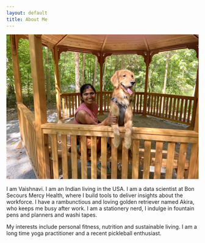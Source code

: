 ```yaml
---
layout: default
title: About Me
---
```


<center><img src="/assets/images/vaish_akira_nature_center.jpeg"></center>

I am Vaishnavi. I am an Indian living in the USA. I am a data scientist at Bon Secours Mercy Health, where I build tools to deliver insights about the workforce. I have a rambunctious and loving golden retriever named Akira, who keeps me busy after work. I am a stationery nerd, I indulge in fountain pens and planners and washi tapes. 

My interests include personal fitness, nutrition and sustainable living. I am a long time yoga practitioner and a recent pickleball enthusiast.
